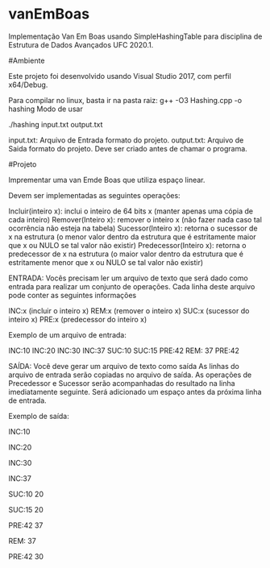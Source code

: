 # vanEmBoas
Implementação Van Em Boas usando SimpleHashingTable para disciplina de Estrutura de Dados Avançados UFC 2020.1. 

#Ambiente

Este projeto foi desenvolvido usando Visual Studio 2017, com perfil x64/Debug.

Para compilar no linux, basta ir na pasta raiz: g++ -O3 Hashing.cpp -o hashing
Modo de usar

./hashing input.txt output.txt

input.txt: Arquivo de Entrada formato do projeto. 
output.txt: Arquivo de Saida formato do projeto. Deve ser criado antes de chamar o programa.

#Projeto

Imprementar uma van Emde Boas  que utiliza espaço linear.

Devem ser implementadas as seguintes operações:

Incluir(inteiro x): inclui o inteiro de 64 bits x (manter apenas uma cópia de cada inteiro)
Remover(Inteiro x): remover o inteiro x (não fazer nada caso tal ocorrência não esteja na tabela)
Sucessor(Inteiro x): retorna o sucessor de x na estrutura (o menor valor dentro da estrutura que é estritamente maior que x ou NULO se tal valor não existir)
Predecessor(Inteiro x): retorna o predecessor de x na estrutura (o maior valor dentro da estrutura que é estritamente menor que x ou NULO se tal valor não existir)

ENTRADA:
Vocês precisam ler um arquivo de texto que será dado como entrada para realizar um conjunto de operações.
Cada linha deste arquivo pode conter as seguintes informações

INC:x (incluir o inteiro x)
REM:x (remover o inteiro x)
SUC:x (sucessor do inteiro x)
PRE:x (predecessor do inteiro x)

Exemplo de um arquivo de entrada:

INC:10
INC:20
INC:30
INC:37
SUC:10
SUC:15
PRE:42
REM: 37
PRE:42


SAÍDA:
Você deve gerar um arquivo de texto como saída 
As linhas do arquivo de entrada serão copiadas no arquivo de saída.
As operações de Precedessor e Sucessor serão acompanhadas do resultado na linha imediatamente seguinte.
Será adicionado um espaço antes da próxima linha de entrada.

Exemplo de saída:

INC:10

INC:20

INC:30

INC:37

SUC:10
20

SUC:15
20

PRE:42
37

REM: 37

PRE:42
30

